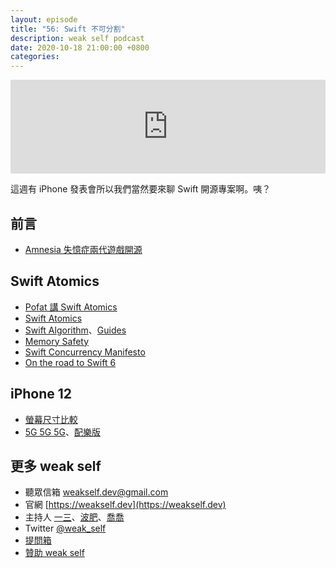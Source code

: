 ```yaml
---
layout: episode
title: "56: Swift 不可分割"
description: weak self podcast
date: 2020-10-18 21:00:00 +0800
categories: 
---
```

<iframe src="https://www.listennotes.com/embedded/e/b0a65de107fe4b8f9d07aaff782c7f23/" width="100%" style="width: 1px; min-width: 100%;" frameborder="0" scrolling="no" loading="lazy"></iframe>

這週有 iPhone 發表會所以我們當然要來聊 Swift 開源專案啊。咦？

## 前言

* [Amnesia 失憶症兩代遊戲開源](https://frictionalgames.com/2020-09-amnesia-is-now-open-source/)

## Swift Atomics

* [Pofat 講 Swift Atomics](https://pofat.dev/2020/10/18/The-Journey-Of-Swift-Concurrency-Atomics.html)
* [Swift Atomics](https://swift.org/blog/swift-atomics/)
* [Swift Algorithm](https://github.com/apple/swift-algorithms)、[Guides](https://github.com/apple/swift-algorithms/tree/main/Guides)
* [Memory Safety](https://docs.swift.org/swift-book/LanguageGuide/MemorySafety.html)
* [Swift Concurrency Manifesto](https://gist.github.com/lattner/31ed37682ef1576b16bca1432ea9f782)
* [On the road to Swift 6](https://forums.swift.org/t/on-the-road-to-swift-6/32862)

## iPhone 12

- [螢幕尺寸比較](https://twitter.com/ethanhuang13/status/1316376515269980163?s=20)
- [5G 5G 5G](https://www.youtube.com/watch?v=X7SWLpWqgxs)、[配樂版](https://www.youtube.com/watch?v=59T1gJHURMo)

## 更多 weak self

* 聽眾信箱 [weakself.dev@gmail.com](mailto:weakself.dev@gmail.com)
* 官網 [https://weakself.dev](https://weakself.dev)
* 主持人 [一三](https://twitter.com/ethanhuang13)、[波肥](https://twitter.com/PofatTseng)、[喬喬](https://twitter.com/joe_trash_talk)
* Twitter [@weak_self](https://twitter.com/weak_self)
* [提問箱](https://peing.net/zh-TW/weak_self)
* [贊助 weak self](https://weakself.dev/#donation)